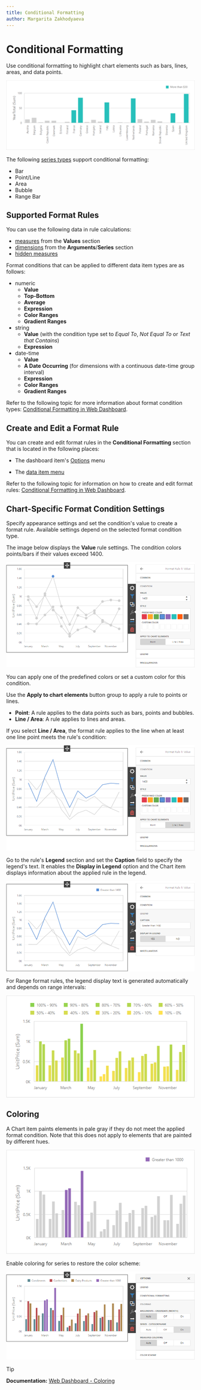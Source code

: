 ```yaml
---
title: Conditional Formatting
author: Margarita Zakhodyaeva
---
```

# Conditional Formatting

Use conditional formatting to highlight chart elements such as bars, lines, areas, and data points.

![web-cf-chart-main](../../../../images/web-cf-chart-main.png)

The following [series types](series.md) support conditional formatting:

* Bar
* Point/Line
* Area
* Bubble 
* Range Bar

## Supported Format Rules

You can use the following data in rule calculations:

- [measures](../../binding-dashboard-items-to-data/binding-dashboard-items-to-data-in-the-web-dashboard.md) from the **Values** section 
- [dimensions](../../binding-dashboard-items-to-data/binding-dashboard-items-to-data-in-the-web-dashboard.md) from the **Arguments**/**Series** section 
- [hidden measures](../../binding-dashboard-items-to-data/hidden-data-items.md) 

Format conditions that can be applied to different data item types are as follows:
* numeric 
	* **Value**
	* **Top-Bottom**
	* **Average**
	* **Expression** 
	* **Color Ranges**
	* **Gradient Ranges**
* string 
	* **Value** (with the condition type set to _Equal To_, _Not Equal To_ or _Text that Contains_)
	* **Expression**
* date-time 
	* **Value**
	* **A Date Occurring** (for dimensions with a continuous date-time group interval)
	* **Expression**
	* **Color Ranges**
	* **Gradient Ranges**

Refer to the following topic for more information about format condition types: [Conditional Formatting in Web Dashboard](../../appearance-customization/conditional-formatting.md).

## Create and Edit a Format Rule   

You can create and edit format rules in the **Conditional Formatting** section that is located in the following places:

* The dashboard item's [Options](../../ui-elements/dashboard-item-menu.md) menu

* The [data item menu](../../ui-elements/data-item-menu.md)

Refer to the following topic for information on how to create and edit format rules: [Conditional Formatting in Web Dashboard](../../appearance-customization/conditional-formatting.md).

## Chart-Specific Format Condition Settings

Specify appearance settings and set the condition's value to create a format rule. Available settings depend on the selected format condition type.

The image below displays the **Value** rule settings. The condition colors points/bars if their values exceed 1400.

![web-chart-greater-than-dialog-example](../../../../images/web-chart-greater-than-dialog-example.png)

You can apply one of the predefined colors or set a custom color for this condition.

Use the **Apply to chart elements** button group to apply a rule to points or lines.

* **Point**: A rule applies to the data points such as bars, points and bubbles.
* **Line / Area**: A rule applies to lines and areas.

If you select **Line / Area**, the format rule applies to the line when at least one line point meets the rule's condition: 

![web-line-chart-with-applied-value-format-rule](../../../../images/web-line-chart-with-applied-value-format-rule.png)

Go to the rule's **Legend** section and set the **Caption** field to specify the legend's text. It enables the **Display in Legend** option and the Chart item displays information about the applied rule in the legend.

![web-chart-with-applied-value-format-rule](../../../../images/web-chart-with-applied-value-format-rule.png)

For Range format rules, the legend display text is generated automatically and depends on range intervals:

![web-chart-cf-range-format-rule](../../../../images/web-chart-cf-range-format-rule.png)

## Coloring

A Chart item paints elements in pale gray if they do not meet the applied format condition. Note that this does not apply to elements that are painted by different hues.

![web-chart-coloring-by-default-cf](../../../../images/web-chart-coloring-by-default-cf.png)

Enable coloring for series to restore the color scheme:

![web-chart-coloring-by-hue-with-applied-format-rule](../../../../images/web-chart-coloring-by-hue-with-applied-format-rule.png)

> [!Tip]
> **Documentation:**
> [Web Dashboard - Coloring](../../appearance-customization/coloring.md)
